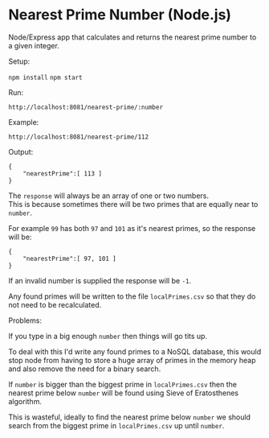 # Nearest Prime Number (Node.js)  
  
Node/Express app that calculates and returns the nearest prime number to a given integer.  
  
Setup:  

```npm install``` 
```npm start``` 

Run:  

```http://localhost:8081/nearest-prime/:number```  
  
Example:  
  
```http://localhost:8081/nearest-prime/112```  
 
Output:  

```
{
	"nearestPrime":[ 113 ]
}
```  

The ```response``` will always be an array of one or two numbers.  
This is because sometimes there will be two primes that are equally near to ```number```.  
  
For example ```99``` has both ```97``` and ```101``` as it's nearest primes, so the response will be:  

```
{
	"nearestPrime":[ 97, 101 ]
}
```  

If an invalid number is supplied the response will be ```-1```.  

Any found primes will be written to the file ```localPrimes.csv``` so that they do not need to be recalculated.  


Problems:  
  
If you type in a big enough ```number``` then things will go tits up.    
  
To deal with this I'd write any found primes to a NoSQL database, this would stop node from having to store a huge array of primes in the memory heap and also remove the need for a binary search.  
  
If ```number``` is bigger than the biggest prime in ```localPrimes.csv``` then the nearest prime below ```number``` will be found using Sieve of Eratosthenes algorithm.    
  
This is wasteful, ideally to find the nearest prime below ```number``` we should search from the biggest prime in ```localPrimes.csv``` up until ```number```.
